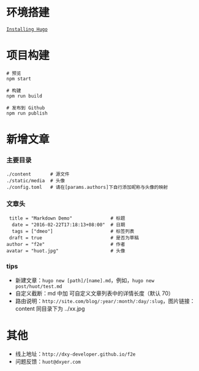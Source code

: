 # 环境搭建

[`Installing Hugo`](https://gohugo.io/overview/installing)

# 项目构建

    # 预览
    npm start

    # 构建
    npm run build

    # 发布到 Github
    npm run publish

# 新增文章

### 主要目录

    ./content       # 源文件
    ./static/media  # 头像
    ./config.toml   # 请在[params.authors]下自行添加昵称与头像的映射

### 文章头

     title = "Markdown Demo"              # 标题
      date = "2016-02-22T17:18:13+08:00"  # 日期
      tags = ["dmeo"]                     # 标签列表
     draft = true                         # 是否为草稿
    author = "f2e"                        # 作者
    avatar = "huot.jpg"                   # 头像

### tips
- 新建文章：`hugo new [path]/[name].md`，例如，`hugo new post/huot/test.md`
- 自定义截断：md 中加 <!--more--> 可自定义文章列表中的详情长度（默认 70）
- 路由说明：`http://site.com/blog/:year/:month/:day/:slug`，图片链接：content 同目录下为 ../xx.jpg

# 其他
- 线上地址：`http://dxy-developer.github.io/f2e`
- 问题反馈：`huot@dxyer.com`